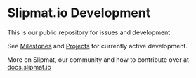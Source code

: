 # Slipmat.io Development

This is our public repository for issues and development.

See [Milestones](https://github.com/slipmatio/slipmatio/milestones) and [Projects](https://github.com/orgs/slipmatio/projects) for currently active development.

More on Slipmat, our community and how to contribute over at [docs.slipmat.io](https://docs.slipmat.io/)
